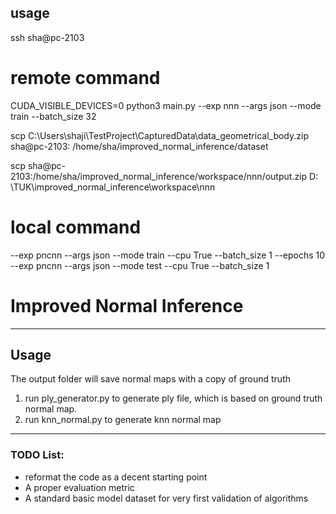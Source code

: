 ## usage

ssh sha@pc-2103

# remote command

CUDA_VISIBLE_DEVICES=0 python3 main.py --exp nnn --args json --mode train --batch_size 32

scp C:\Users\shaji\TestProject\CapturedData\data_geometrical_body.zip sha@pc-2103:
/home/sha/improved_normal_inference/dataset

scp sha@pc-2103:/home/sha/improved_normal_inference/workspace/nnn/output.zip D:
\TUK\improved_normal_inference\workspace\nnn

# local command

--exp pncnn --args json --mode train --cpu True --batch_size 1 --epochs 10 --exp pncnn --args json --mode test --cpu
True --batch_size 1

# Improved Normal Inference

---
## Usage
The output folder will save normal maps with a copy of ground truth

1. run ply_generator.py to generate ply file, which is based on ground truth normal map.
2. run knn_normal.py to generate knn normal map

---
### TODO List:
- reformat the code as a decent starting point
- A proper evaluation metric
- A standard basic model dataset for very first validation of algorithms



